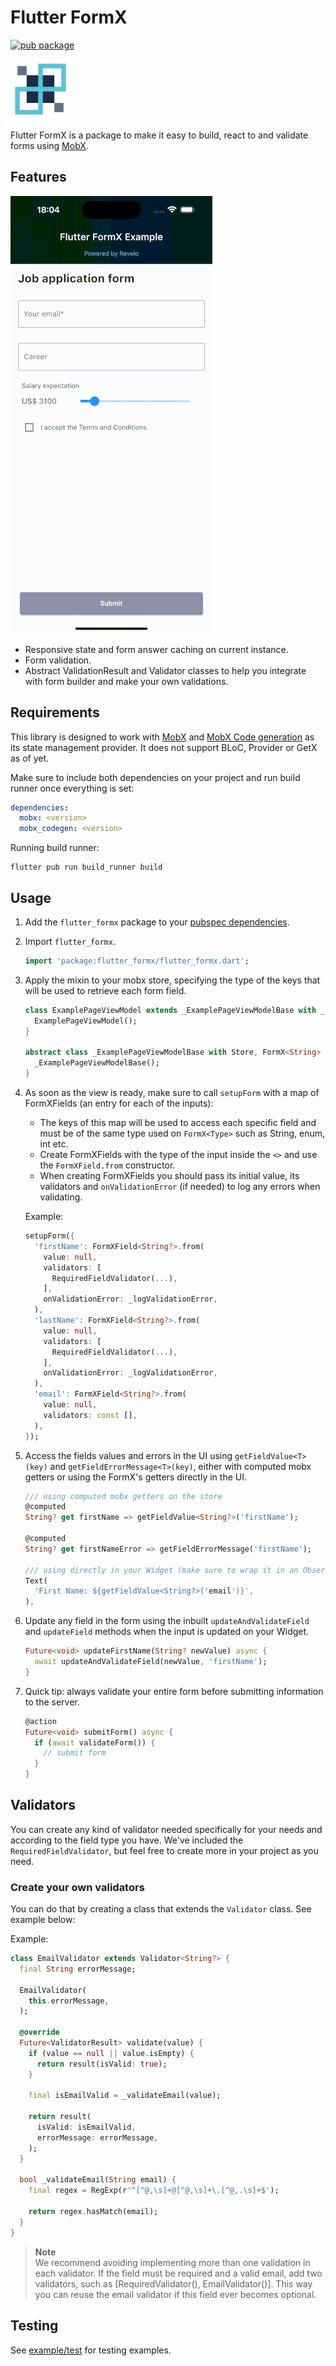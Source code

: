 # Flutter FormX

[![pub package](https://img.shields.io/pub/v/flutter_formx?style=plastic&logo=flutter)](https://pub.dev/packages/flutter_formx)

![Flutter FormX Logo](https://raw.githubusercontent.com/revelojobs/flutter_formx/main/docs/static/FormX_Symbol96.png)

Flutter FormX is a package to make it easy to build, react to and validate forms using [MobX](https://pub.dev/packages/mobx).

## Features

![Working form gif](https://raw.githubusercontent.com/revelojobs/flutter_formx/main/docs/static/FormX_example.gif)

- Responsive state and form answer caching on current instance.
- Form validation.
- Abstract ValidationResult and Validator classes to help you integrate with form builder and make your own validations.

## Requirements

This library is designed to work with [MobX](https://pub.dev/packages/mobx) and [MobX Code generation](https://pub.dev/packages/mobx_codegen) as its state management provider. It does not support BLoC, Provider or GetX as of yet.

Make sure to include both dependencies on your project and run build runner once everything is set:

```yml
dependencies:
  mobx: <version>
  mobx_codegen: <version>

```

Running build runner:
```
flutter pub run build_runner build
```

## Usage

1. Add the `flutter_formx` package to your [pubspec dependencies](https://pub.dev/packages/flutter_formx/install).

2. Import `flutter_formx`.
    ```dart
    import 'package:flutter_formx/flutter_formx.dart';
    ```

3. Apply the mixin to your mobx store, specifying the type of the keys that will be used to retrieve each form field.
    ```dart
    class ExamplePageViewModel extends _ExamplePageViewModelBase with _$ExamplePageViewModel {
      ExamplePageViewModel();
    }

    abstract class _ExamplePageViewModelBase with Store, FormX<String> {
      _ExamplePageViewModelBase();
    }
    ```

4. As soon as the view is ready, make sure to call `setupForm` with a map of FormXFields (an entry for each of the inputs):
   - The keys of this map will be used to access each specific field and must be of the same type used on `FormX<Type>` such as String, enum, int etc.
   - Create FormXFields with the type of the input inside the `<>` and use the `FormXField.from` constructor.
   - When creating FormXFields you should pass its initial value, its validators and `onValidationError` (if needed) to log any errors when validating.

   Example:
   ```dart
   setupForm({
     'firstName': FormXField<String?>.from(
       value: null,
       validators: [
         RequiredFieldValidator(...),
       ],
       onValidationError: _logValidationError,
     ),
     'lastName': FormXField<String?>.from(
       value: null,
       validators: [
         RequiredFieldValidator(...),
       ],
       onValidationError: _logValidationError,
     ),
     'email': FormXField<String?>.from(
       value: null,
       validators: const [],
     ),
   });
   ```

5. Access the fields values and errors in the UI using `getFieldValue<T>(key)` and `getFieldErrorMessage<T>(key)`, either with computed mobx getters or using the FormX's getters directly in the UI.

    ```dart
    /// using computed mobx getters on the store
    @computed
    String? get firstName => getFieldValue<String?>('firstName');

    @computed
    String? get firstNameError => getFieldErrorMessage('firstName');

    /// using directly in your Widget (make sure to wrap it in an Observer if you want to observe to the changes)
    Text(
      'First Name: ${getFieldValue<String?>('email')}',
    ),
    ```

6. Update any field in the form using the inbuilt `updateAndValidateField` and `updateField` methods when the input is updated on your Widget.
    ```dart
    Future<void> updateFirstName(String? newValue) async {
      await updateAndValidateField(newValue, 'firstName');
    }
    ```

7. Quick tip: always validate your entire form before submitting information to the server.
    ```dart
    @action
    Future<void> submitForm() async {
      if (await validateForm()) {
        // submit form
      }
    }
    ```

## Validators
You can create any kind of validator needed specifically for your needs and according to the field type you have. We've included the `RequiredFieldValidator`, but feel free to create more in your project as you need.

### Create your own validators
You can do that by creating a class that extends the `Validator` class. See example below:

Example:

```dart
class EmailValidator extends Validator<String?> {
  final String errorMessage;

  EmailValidator(
    this.errorMessage,
  );

  @override
  Future<ValidatorResult> validate(value) {
    if (value == null || value.isEmpty) {
      return result(isValid: true);
    }

    final isEmailValid = _validateEmail(value);

    return result(
      isValid: isEmailValid,
      errorMessage: errorMessage,
    );
  }

  bool _validateEmail(String email) {
    final regex = RegExp(r'^[^@,\s]+@[^@,\s]+\.[^@,.\s]+$');

    return regex.hasMatch(email);
  }
}

```

> **Note**<br/>
> We recommend avoiding implementing more than one validation in each validator. If the field must be required and a valid email, add two validators, such as [RequiredValidator(), EmailValidator()]. This way you can reuse the email validator if this field ever becomes optional.

## Testing

See [example/test](https://github.com/revelojobs/flutter_formx/tree/main/test/form) for testing examples.
